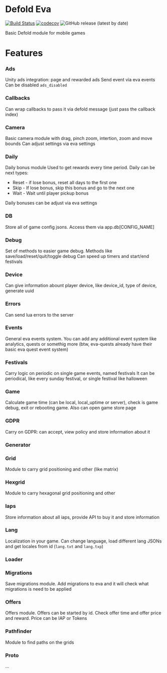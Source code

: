 # Defold Eva
[![Build Status](https://travis-ci.org/Insality/defold-eva.svg?branch=master)](https://travis-ci.org/Insality/defold-eva)
[![codecov](https://codecov.io/gh/Insality/defold-eva/branch/master/graph/badge.svg)](https://codecov.io/gh/Insality/defold-eva)
![GitHub release (latest by date)](https://img.shields.io/github/v/release/insality/defold-eva)

Basic Defold module for mobile games


# Features

### Ads
Unity ads integration: page and rewarded ads
Send event via eva events
Can be disabled `ads_disabled`


### Callbacks
Can wrap callbacks to pass it via defold message (just pass the callback index)


### Camera
Basic camera module with drag, pinch zoom, intertion, zoom and move bounds
Can adjust settings via eva settings


### Daily
Daily bonus module
Used to get rewards every time period. Daily can be next types:
- Reset - if lose bonus, reset all days to the first one
- Skip - If lose bonus, skip this bonus and go to the next one
- Wait -  Wait until player pickup bonus

Daily bonuses can be adjust via eva settings


### DB
Store all of game config jsons. Access them via app.db[CONFIG_NAME]


### Debug
Set of methods to easier game debug. Methods like save/load/reset/quit/toggle debug
Can speed up timers and start/end festivals


### Device
Can give information abount player device, like device_id, type of device, generate uuid


### Errors
Can send lua errors to the server


### Events
General eva events system. You can add any additional event system like analytics, quests or somethig more (btw, eva-quests already have their basic eva quest event system)


### Festivals
Carry logic on periodic on single game events, named festivals
It can be periodical, like every sunday festival, or single festival like halloween


### Game
Calculate game time (can be local, local_uptime or server), check is game debug, exit or rebooting game. Also can open game store page


### GDPR
Carry on GDPR: can accept, view policy and store information about it


### Generator


### Grid
Module to carry grid positioning and other (like matrix)


### Hexgrid
Module to carry hexagonal grid positioning and other


### Iaps
Store information about all iaps, provide API to buy it and store information


### Lang
Localization in your game. Can change language, load different lang JSONs and get locales from id (`lang.txt` and `lang.txp`)


### Loader



### Migrations
Save migrations module. Add migrations to eva and it will check what migrations is need to be applied


### Offers
Offers module. Offers can be started by id. Check offer time and offer price and reward.
Price can be IAP or Tokens


### Pathfinder
Module to find paths on the grids


### Proto
...




